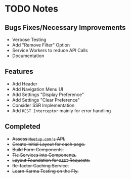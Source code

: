 # TODO Notes

## Bugs Fixes/Necessary Improvements

- Verbose Testing
- Add "Remove Filter" Option
- Service Workers to reduce API Calls
- Documentation

## Features

- Add Header
- Add Navigation Menu UI
- Add Settings "Display Preference"
- Add Settings "Clear Preference"
- Consider SSR Implementation
- Add `REST Interceptor` mainly for error handling

## Completed

- ~~Assess `Meetup.com's` API.~~
- ~~Create Initial Layout for each page.~~
- ~~Build Form Components.~~
- ~~Tie Services into Components.~~
- ~~Layout Foundation for `REST` Requests.~~
- ~~Re-factor Caching Service.~~
- ~~Learn Karma Testing on the Fly.~~
